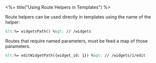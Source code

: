 <%= title("Using Route Helpers in Templates") %>

Route helpers can be used directly in templates using the name of the helper:

```html
&lt;%= widgetsPath() %&gt; // /widgets
```

Routes that require named parameters, must be feed a map of those parameters.

```html
&lt;%= editWidgetPath({widget_id: 1}) %&gt; // /widgets/1/edit
```
